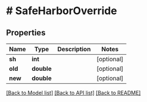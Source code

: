 # # SafeHarborOverride

## Properties

Name | Type | Description | Notes
------------ | ------------- | ------------- | -------------
**sh** | **int** |  | [optional] 
**old** | **double** |  | [optional] 
**new** | **double** |  | [optional] 

[[Back to Model list]](../../README.md#documentation-for-models) [[Back to API list]](../../README.md#documentation-for-api-endpoints) [[Back to README]](../../README.md)


